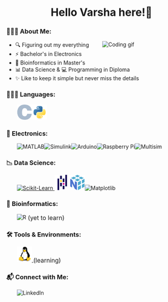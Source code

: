 
<h1 align="center">  
  Hello Varsha here!🧐
</h1>

<h3 align="left"> 🕵🏻‍♂️ About Me:</h3>
<img align="right" src="https://nicoledoeswellness.com/wp-content/uploads/2019/03/happy-smile-guy.jpg" width="250" alt="Coding gif"/>
<div align="left">
  <ul>
    <li>🔍 Figuring out my everything</li>
    <li>⚡ Bachelor's in Electronics</li>
    <li>💊 Bioinformatics in Master's</li>
    <li>📊 Data Science & 💻 Programming in Diploma</li>
    <li>✨ Like to keep it simple but never miss the details</li>
  </ul>
</div>

<h3 align="left">👩🏻‍💻 Languages:</h3>
<p align="left">
  &nbsp;&nbsp;&nbsp;&nbsp;&nbsp;&nbsp;
  <a href="https://www.cprogramming.com/" target="_blank" rel="noreferrer" style="text-decoration: none; display: inline-block;">
    <img src="https://raw.githubusercontent.com/devicons/devicon/master/icons/c/c-original.svg" alt="C" width="40" height="40"/>
  </a><a href="https://www.python.org" target="_blank" rel="noreferrer" style="text-decoration: none; display: inline-block;">
    <img src="https://raw.githubusercontent.com/devicons/devicon/master/icons/python/python-original.svg" alt="Python" width="40" height="40"/>
  </a>
  
</p>

<h3 align="left">📡 Electronics:</h3>
<p align="left">
  &nbsp;&nbsp;&nbsp;&nbsp;&nbsp;&nbsp;
  <a href="https://www.mathworks.com/" target="_blank" rel="noreferrer" style="text-decoration: none; display: inline-block;">
    <img src="https://upload.wikimedia.org/wikipedia/commons/2/21/Matlab_Logo.png" alt="MATLAB" width="40" height="40"/>
  </a><a href="https://www.mathworks.com/products/simulink.html" target="_blank" rel="noreferrer" style="text-decoration: none; display: inline-block;">
    <img src="https://encrypted-tbn0.gstatic.com/images?q=tbn:ANd9GcTttgfFKJzKrhv2BC7repPKnlBAR3WCsUvn6Q&s" alt="Simulink" width="40" height="40"/>
  </a><a href="https://www.arduino.cc/" target="_blank" rel="noreferrer" style="text-decoration: none; display: inline-block;">
    <img src="https://cdn.worldvectorlogo.com/logos/arduino-1.svg" alt="Arduino" width="40" height="40"/>
  </a><a href="https://www.raspberrypi.com/" target="_blank" rel="noreferrer" style="text-decoration: none; display: inline-block;">
    <img src="https://upload.wikimedia.org/wikipedia/en/c/cb/Raspberry_Pi_Logo.svg" alt="Raspberry Pi" width="40" height="40"/>
  </a><a href="https://www.ni.com/en-us/support/model.multisim.html" target="_blank" rel="noreferrer" style="text-decoration: none; display: inline-block;">
    <img src="https://cdn-1.webcatalog.io/catalog/multisim-live/multisim-live-icon-filled-256.png?v=1714775192633" alt="Multisim" width="40" height="40"/>
  </a>
</p>

<h3 align="left">📉 Data Science:</h3>
<p align="left">
  &nbsp;&nbsp;&nbsp;&nbsp;&nbsp;&nbsp;
  <a href="https://scikit-learn.org/" target="_blank">
  <img src="https://upload.wikimedia.org/wikipedia/commons/0/05/Scikit_learn_logo_small.svg" alt="Scikit-Learn" width="40" height="40"/>
  </a>
  <a href="https://pandas.pydata.org/" target="_blank" rel="noreferrer" style="text-decoration: none; display: inline-block;">
    <img src="https://raw.githubusercontent.com/devicons/devicon/master/icons/pandas/pandas-original.svg" alt="Pandas" width="40" height="40"/>
  </a><a href="https://numpy.org/" target="_blank" rel="noreferrer" style="text-decoration: none; display: inline-block;">
    <img src="https://raw.githubusercontent.com/devicons/devicon/master/icons/numpy/numpy-original.svg" alt="NumPy" width="40" height="40"/>
  </a><a href="https://matplotlib.org/" target="_blank" rel="noreferrer" style="text-decoration: none; display: inline-block;">
    <img src="https://upload.wikimedia.org/wikipedia/commons/8/84/Matplotlib_icon.svg" alt="Matplotlib" width="40" height="40"/>
  </a>
</p>

<h3 align="left">🧬 Bioinformatics:</h3>
<p align="left">
  &nbsp;&nbsp;&nbsp;&nbsp;&nbsp;&nbsp;
  <a href="https://www.r-project.org/" target="_blank" rel="noreferrer" style="text-decoration: none; display: inline-block;">
    <img src="https://upload.wikimedia.org/wikipedia/commons/1/1b/R_logo.svg" alt="R" width="40" height="40"/>
  </a><span style="font-size: 16px; vertical-align: middle;"> (yet to learn)</span>
</p>

<h3 align="left">🛠️ Tools & Environments:</h3>
<p align="left">
  &nbsp;&nbsp;&nbsp;&nbsp;&nbsp;&nbsp;
  <a href="https://www.linux.org/" target="_blank">
    <img src="https://raw.githubusercontent.com/devicons/devicon/master/icons/linux/linux-original.svg" alt="Linux" width="40" height="40"/>
  </a><span style="font-size: 16px; vertical-align: middle;"> (learning)</span>
  
<h3 align="left">📬 Connect with Me:</h3>
<p align="left">
  &nbsp;&nbsp;&nbsp;&nbsp;&nbsp;&nbsp;
  <a href="https://www.linkedin.com/in/varsha-s-eln-bio-data/" target="_blank" rel="noreferrer" style="text-decoration: none; display: inline-block;">
    <img src="https://cdn.jsdelivr.net/gh/devicons/devicon/icons/linkedin/linkedin-original.svg" alt="LinkedIn" width="40" height="40"/>
  </a>
  
</p>
